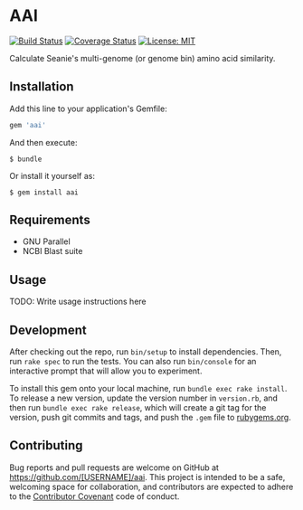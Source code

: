 # AAI

[![Build Status](https://travis-ci.org/mooreryan/aai.svg?branch=master)](https://travis-ci.org/mooreryan/aai)
[![Coverage Status](https://coveralls.io/repos/github/mooreryan/aai/badge.svg?branch=master)](https://coveralls.io/github/mooreryan/aai?branch=master)
[![License: MIT](https://img.shields.io/badge/License-MIT-yellow.svg)](https://opensource.org/licenses/MIT)

Calculate Seanie's multi-genome (or genome bin) amino acid similarity.

## Installation

Add this line to your application's Gemfile:

```ruby
gem 'aai'
```

And then execute:

    $ bundle

Or install it yourself as:

    $ gem install aai

## Requirements

- GNU Parallel
- NCBI Blast suite

## Usage

TODO: Write usage instructions here

## Development

After checking out the repo, run `bin/setup` to install dependencies. Then, run `rake spec` to run the tests. You can also run `bin/console` for an interactive prompt that will allow you to experiment.

To install this gem onto your local machine, run `bundle exec rake install`. To release a new version, update the version number in `version.rb`, and then run `bundle exec rake release`, which will create a git tag for the version, push git commits and tags, and push the `.gem` file to [rubygems.org](https://rubygems.org).

## Contributing

Bug reports and pull requests are welcome on GitHub at https://github.com/[USERNAME]/aai. This project is intended to be a safe, welcoming space for collaboration, and contributors are expected to adhere to the [Contributor Covenant](http://contributor-covenant.org) code of conduct.
